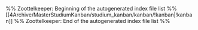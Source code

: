%% Zoottelkeeper: Beginning of the autogenerated index file list  %%
 [[4Archive/MasterStudiumKanban/studium_kanban/kanban/!kanban|!kanban]]
%% Zoottelkeeper: End of the autogenerated index file list  %%
